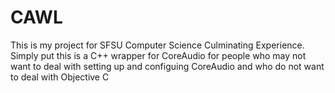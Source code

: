 # CAWL

This is my project for SFSU Computer Science Culminating Experience.
Simply put this is a C++ wrapper for CoreAudio for people who may not
want to deal with setting up and configuing CoreAudio and who do not 
want to deal with Objective C
